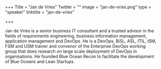 +++
Title = "Jan de Vries"
Twitter = ""
image = "jan-de-vries.png"
type = "speaker"
linktitle = "jan-de-vries"

+++

Jan de Vries is a senior business IT consultant and a trusted advisor in the fields of requirements engineering, business information management, application management and DevOps. He is a DevOps, BiSL, ASL, ITIL, ISM, FSM and USM trainer and convenor of the Enterprise DevOps working group that does research on large scale deployment of DevOps in organisations. He founded Blue Ocean Recon to facilitate the development of Blue Oceans and Lean Startups.
